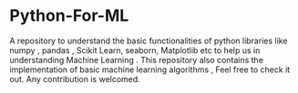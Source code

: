 # Python-For-ML
A repository to understand  the basic functionalities of python libraries like numpy , pandas ,  Scikit Learn, seaborn, Matplotlib etc to help us in understanding Machine Learning . This repository also contains the implementation of basic machine learning algorithms , Feel free to check it out. Any contribution is welcomed.
